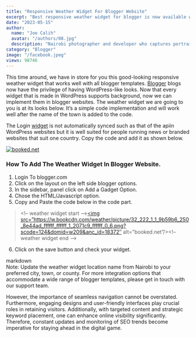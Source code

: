 ```yaml
---
title: "Responsive Weather Widget For Blogger Website"
excerpt: "Best responsive weather widget for blogger is now available with tutorial on how to add the widget to blogger widget layout sidebar section."
date: "2023-05-15"
author:
  name: "Joe Calih"
  avatar: "/authors/08.jpg"
  description: "Nairobi photographer and developer who captures portraiture, landscapes, weddings, and photo studios."
category: "Blogger"
image: "/facebook.jpeg"
views: 98746
---
```




This time around, we have in store for you this good-looking responsive weather widget that works well with all blogger templates. [Blogger](https://joecalih.co.ke/how-to-create-a-professional-blogger-website/) blogs now have the privilege of having WordPress-like looks. Now that every widget that is made in WordPress supports background, now we can implement them in blogger websites. The weather widget we are going to you is at its looks below. It’s a simple code implementation and will work well after the name of the town is added to the code.

The Login [widget](https://joecalih.co.ke/responsive-newsletter-email-subscription-blogger-widgets/) is not automatically synced such as that of the apiin WordPress websites but it is well suited for people running news or branded websites that suit one country. Copy the code and add it as shown below.

[![booked.net](https://i0.wp.com/w.bookcdn.com/weather/picture/32_222_1_1_9b59b6_250_8e44ad_ffffff_ffffff_1_2071c9_ffffff_0_6.png?w=788&ssl=1)](http://www.booked.net/weather/nairobi-222)

### How To Add The Weather Widget In Blogger Website.

1. Login To blogger.com  
2. Click on the layout on the left side blogger options.  
3. In the sidebar, panel click on Add a Gadget Option.  
4. Chose the HTML/Javascript option.  
5. Copy and Paste the code below in the code part.

> <!– weather widget start –><a target=”_blank” href=”http://www.booked.net/weather/nairobi-222″><img src=”https://w.bookcdn.com/weather/picture/32_222_1_1_9b59b6_250_8e44ad_ffffff_ffffff_1_2071c9_ffffff_0_6.png?scode=124&domid=w209&anc_id=18372″ alt=”booked.net”/></a><!– weather widget end –>

6. Click on the save button and check your widget.

markdown  
Note: Update the weather widget location name from Nairobi to your preferred city, town, or county. For more integration options that accommodate a wide range of blogger templates, please get in touch with our support team.

However, the importance of seamless navigation cannot be overstated. Furthermore, engaging designs and user-friendly interfaces play crucial roles in retaining visitors. Additionally, with targeted content and strategic keyword placement, one can enhance online visibility significantly. Therefore, constant updates and monitoring of SEO trends become imperative for staying ahead in the digital game.
